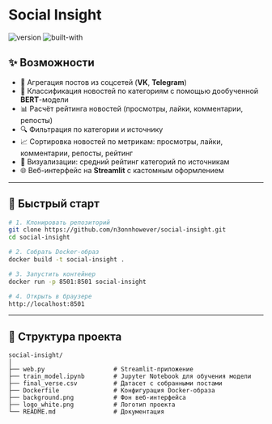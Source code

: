 # Social Insight 

![version](https://img.shields.io/badge/version-0.1.0-blue)
![built-with](https://img.shields.io/badge/built%20with-Python%20%2B%20Streamlit-blue)

## ✨ Возможности  

- 📂 Агрегация постов из соцсетей (**VK**, **Telegram**)  
- 🤖 Классификация новостей по категориям с помощью дообученной **BERT**-модели  
- 📊 Расчёт рейтинга новостей (просмотры, лайки, комментарии, репосты)  
- 🔍 Фильтрация по категории и источнику  
- 📈 Сортировка новостей по метрикам: просмотры, лайки, комментарии, репосты, рейтинг  
- 🎨 Визуализации: средний рейтинг категорий по источникам  
- 🌐 Веб-интерфейс на **Streamlit** с кастомным оформлением  

---

## 🚀 Быстрый старт  

```bash
# 1. Клонировать репозиторий
git clone https://github.com/n3onnhowever/social-insight.git
cd social-insight

# 2. Собрать Docker-образ
docker build -t social-insight .

# 3. Запустить контейнер
docker run -p 8501:8501 social-insight

# 4. Открыть в браузере
http://localhost:8501
```

---

## 📂 Структура проекта

```
social-insight/
│
├── web.py                   # Streamlit-приложение
├── train_model.ipynb        # Jupyter Notebook для обучения модели
├── final_verse.csv          # Датасет с собранными постами
├── Dockerfile               # Конфигурация Docker-образа
├── background.png           # Фон веб-интерфейса
├── logo_white.png           # Логотип проекта
└── README.md                # Документация
```
